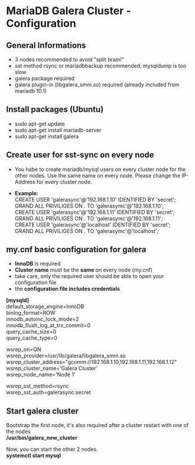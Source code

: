 # MariaDB Galera Cluster - Configuration  

## General Informations
- 3 nodes recommended to avoid "split brain!"
- sst method rsync or mariadbbackup recommended, mysqldump is too slow
- galera package required  
- galera plugin-in (libgalera_smm.so) required (already included from mariadb 10.1) 
 
## Install packages (Ubuntu)  
- sudo apt-get update  
- sudo apt-get install mariadb-server  
- sudo apt-get install galera 
  
## Create user for sst-sync on every node
- You habe to create mariadb/mysql users on every cluster node for the other nodes. Use the same name on every node. Please change the IP-Address for every cluster node.  
  
- **Example:**   
  CREATE USER 'galerasync'@'192.168.1.10' IDENTIFIED BY 'secret';  
  GRAND ALL PRIVILIGES ON *.* TO 'galerasymc'@'192.168.1.10';  
  CREATE USER 'galerasync'@'192.168.1.11' IDENTIFIED BY 'secret';  
  GRAND ALL PRIVILIGES ON *.* TO 'galerasymc'@'192.168.1.11';  
  CREATE USER 'galerasync'@'localhost' IDENTIFIED BY 'secret';  
  GRAND ALL PRIVILIGES ON *.* TO 'galerasymc'@'localhost';    
  
## my.cnf basic configuration for galera   
- **InnoDB** is required  
- **Cluster name** must be the **same** on every node (my.cnf)  
- take care, only the required user should be able to open your configuration file  
- the **configuration file includes credentials**  
  
**[mysqld]**  
default_storage_engine=InnoDB  
binlog_format=ROW  
innodb_autoinc_lock_mode=2  
innodb_flush_log_at_trx_commit=0  
query_cache_size=0  
query_cache_type=0  
  
wsrep_on=ON  
wsrep_provider=/usr/lib/galera/libgalera_smm.so  
wsrep_cluster_address="gcomm://192.168.1.10,192.168.1.11,192.168.1.12"  
wsrep_cluster_name='Galera Cluster'  
wsrep_node_name='Node 1'  

wsrep_sst_method=rsync  
wsrep_sst_auth=galerasync:secret

## Start galera cluster   
Bootstrap the first node, it's also required after a cluster restart with one of the nodes  
**/usr/bin/galera_new_cluster**  
  
Now, you can start the other 2 nodes.  
**systemctl start mysql**    
